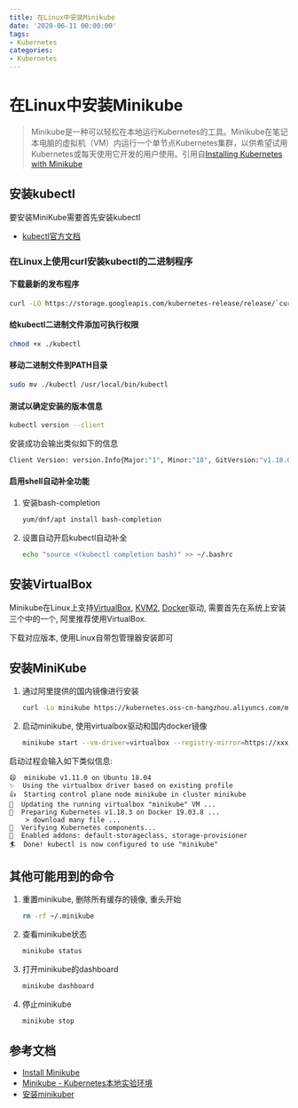 ```yaml
---
title: 在Linux中安装Minikube
date: '2020-06-11 00:00:00'
tags:
- Kubernetes
categories:
- Kubernetes
---
```

# 在Linux中安装Minikube

> Minikube是一种可以轻松在本地运行Kubernetes的工具。Minikube在笔记本电脑的虚拟机（VM）内运行一个单节点Kubernetes集群，以供希望试用Kubernetes或每天使用它开发的用户使用。引用自[Installing Kubernetes with Minikube](https://kubernetes.io/docs/setup/learning-environment/minikube/)

## 安装kubectl

要安装MiniKube需要首先安装kubectl

- [kubectl官方文档](https://kubernetes.io/docs/tasks/tools/install-kubectl/)

### 在Linux上使用curl安装kubectl的二进制程序

#### 下载最新的发布程序
```bash
curl -LO https://storage.googleapis.com/kubernetes-release/release/`curl -s https://storage.googleapis.com/kubernetes-release/release/stable.txt`/bin/linux/amd64/kubectl
```
#### 给kubectl二进制文件添加可执行权限
```bash
chmod +x ./kubectl
```
#### 移动二进制文件到PATH目录
```bash
sudo mv ./kubectl /usr/local/bin/kubectl
```
#### 测试以确定安装的版本信息
```bash
kubectl version --client
```

安装成功会输出类似如下的信息
```bash
Client Version: version.Info{Major:"1", Minor:"18", GitVersion:"v1.18.0", GitCommit:"9e991415386e4cf155a24b1da15becaa390438d8", GitTreeState:"clean", BuildDate:"2020-03-25T14:58:59Z", GoVersion:"go1.13.8", Compiler:"gc", Platform:"linux/amd64"}
```

#### 启用shell自动补全功能

1. 安装bash-completion

   ```bash
   yum/dnf/apt install bash-completion
   ```

2. 设置自动开启kubectl自动补全

   ```bash
   echo "source <(kubectl completion bash)" >> ~/.bashrc
   ```

## 安装VirtualBox

Minikube在Linux上支持[VirtualBox](https://yq.aliyun.com/go/articleRenderRedirect?spm=a2c4e.11153940.0.0.7dd54cec5PSU1S&url=https%3A%2F%2Fwww.virtualbox.org%2Fwiki%2FDownloads), [KVM2](https://yq.aliyun.com/go/articleRenderRedirect?spm=a2c4e.11153940.0.0.7dd54cec5PSU1S&url=https%3A%2F%2Fminikube.sigs.k8s.io%2Fdocs%2Fdrivers%2Fkvm2%2F), [Docker](https://yq.aliyun.com/go/articleRenderRedirect?spm=a2c4e.11153940.0.0.7dd54cec5PSU1S&url=https%3A%2F%2Fminikube.sigs.k8s.io%2Fdocs%2Fdrivers%2Fdocker%2F)驱动, 需要首先在系统上安装三个中的一个, 阿里推荐使用VirtualBox.

下载对应版本, 使用Linux自带包管理器安装即可

## 安装MiniKube

1. 通过阿里提供的国内镜像进行安装

   ```bash
   curl -Lo minikube https://kubernetes.oss-cn-hangzhou.aliyuncs.com/minikube/releases/v1.11.0/minikube-linux-amd64 && chmod +x minikube && sudo mv minikube /usr/local/bin/
   ```

2. 启动minikube, 使用virtualbox驱动和国内docker镜像

   ```bash
   minikube start --vm-driver=virtualbox --registry-mirror=https://xxxxxxxx.mirror.aliyuncs.com
   ```

启动过程会输入如下类似信息:
```
😄  minikube v1.11.0 on Ubuntu 18.04
✨  Using the virtualbox driver based on existing profile
👍  Starting control plane node minikube in cluster minikube
🏃  Updating the running virtualbox "minikube" VM ...
🐳  Preparing Kubernetes v1.18.3 on Docker 19.03.8 ...
    > download many file ...
🔎  Verifying Kubernetes components...
🌟  Enabled addons: default-storageclass, storage-provisioner
🏄  Done! kubectl is now configured to use "minikube"
```

## 其他可能用到的命令

1. 重置minikube, 删除所有缓存的镜像, 重头开始

   ```bash
   rm -rf ~/.minikube
   ```

2. 查看minikube状态

   ```bash
   minikube status
   ```

3. 打开minikube的dashboard

   ```bash
   minikube dashboard
   ```

4. 停止minikube

   ```bash
   minikube stop
   ```

## 参考文档
- [Install Minikube](https://kubernetes.io/docs/tasks/tools/install-minikube/)
- [Minikube - Kubernetes本地实验环境](https://yq.aliyun.com/articles/221687)
- [安装minikuber](https://www.jianshu.com/p/f8ff367761b9)

